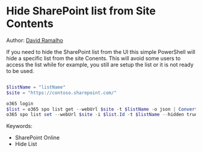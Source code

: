 # Hide SharePoint list from Site Contents

Author: [David Ramalho](https://sharepoint-tricks.com/hide-sharepoint-list-from-site-contents/)

If you need to hide the SharePoint list from the UI this simple PowerShell will hide a specific list from the site Conents. This will avoid some users to access the list while for example, you still are setup the list or it is not ready to be used. 

```powershell tab="PowerShell Core"

$listName = "listName"
$site = "https://contoso.sharepoint.com/"

o365 login
$list = o365 spo list get --webUrl $site -t $listName -o json | ConvertFrom-Json
o365 spo list set --webUrl $site -i $list.Id -t $listName --hidden true 

```

Keywords:

- SharePoint Online
- Hide List
